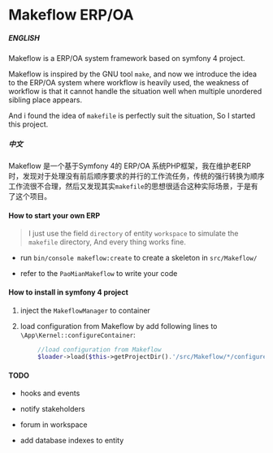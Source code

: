 
# Makeflow ERP/OA

##### ENGLISH


Makeflow is a ERP/OA system framework based on symfony 4 project.

Makeflow is inspired by the GNU tool `make`, and now we introduce the idea to the ERP/OA system where workflow is heavily used, the weakness of workflow is that it cannot handle the situation well when multiple unordered sibling place appears.

And i found the idea of `makefile` is perfectly suit the situation, So I started this project.



##### 中文


Makeflow 是一个基于Symfony 4的 ERP/OA 系统PHP框架，我在维护老ERP时，发现对于处理没有前后顺序要求的并行的工作流任务，传统的强行转换为顺序工作流很不合理，然后又发现其实`makefile`的思想很适合这种实际场景，于是有了这个项目。




#### How to start your own ERP

>I just use the field `directory` of entity `workspace` to simulate the `makefile` directory, And every thing works fine.
 


- run `bin/console makeflow:create` to create a skeleton in `src/Makeflow/`

- refer to the `PaoMianMakeflow` to write your code


#### How to install in symfony 4 project


1. inject the `MakeflowManager` to container

2. load configuration from Makeflow by add following lines to `\App\Kernel::configureContainer`:

```php
        //load configuration from Makeflow
        $loader->load($this->getProjectDir().'/src/Makeflow/*/configure.yaml', 'glob');
```



#### TODO

- hooks and events

- notify stakeholders

- forum in workspace

- add database indexes to entity




